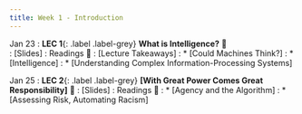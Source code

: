 ```yaml
---
title: Week 1 - Introduction
---
```


Jan 23
: **LEC 1**{: .label .label-grey} **What is Intelligence?<!---(https://harvard.hosted.panopto.com/Panopto/Pages/Viewer.aspx?id=6709f778-669e-44a8-ac5c-ae270165421c)--->** 🎥  
    : [Slides]<!---(https://canvas.harvard.edu/files/14215632/download?download_frd=1)--->
: Readings 📖
    : [Lecture Takeaways]<!---(https://canvas.harvard.edu/files/14218488/download?download_frd=1)--->
: * [Could Machines Think?]<!---(https://canvas.harvard.edu/files/14184273/download?download_frd=1)--->
: * [Intelligence]<!---(https://canvas.harvard.edu/files/14184275/download?download_frd=1)--->
: * [Understanding Complex Information-Processing Systems]<!---(https://canvas.harvard.edu/files/14205722/download?download_frd=1)--->

Jan 25
: **LEC 2**{: .label .label-grey} **[With Great Power Comes Great Responsibility]<!---(https://harvard.hosted.panopto.com/Panopto/Pages/Viewer.aspx?id=8d2ac2a9-c835-43d2-be52-ae290133d5d9)--->** 🎥 
    : [Slides]<!---(https://canvas.harvard.edu/files/14225197/download?download_frd=1)---> 
: Readings 📖
: * [Agency and the Algorithm]<!---(https://canvas.harvard.edu/files/14218470/download?download_frd=1)--->
: * [Assessing Risk, Automating Racism]<!---(https://canvas.harvard.edu/files/14218471/download?download_frd=1)--->
